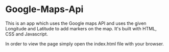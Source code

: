# Google-Maps-Api
This is an app which uses the Google maps API and uses the given Longitude and Latitude to add markers on the map. It's built with HTML, CSS and Javascript.

In order to view the page simply open the index.html file with your browser.
